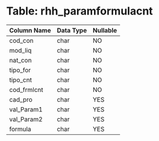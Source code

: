 # Table: rhh_paramformulacnt

| Column Name | Data Type | Nullable |
|-------------|-----------|----------|
| cod_con | char | NO |
| mod_liq | char | NO |
| nat_con | char | NO |
| tipo_for | char | NO |
| tipo_cnt | char | NO |
| cod_frmlcnt | char | NO |
| cad_pro | char | YES |
| val_Param1 | char | YES |
| val_Param2 | char | YES |
| formula | char | YES |
